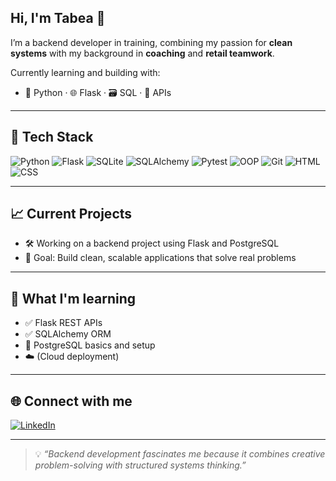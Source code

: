 ## Hi, I'm Tabea 👋

I’m a backend developer in training, combining my passion for **clean systems** with my background in **coaching** and **retail teamwork**.

Currently learning and building with:
- 🐍 Python · 🌐 Flask · 🗃️ SQL · 🔌 APIs

---

## 🧰 Tech Stack
![Python](https://img.shields.io/badge/-Python-333?logo=python)
![Flask](https://img.shields.io/badge/-Flask-333?logo=flask)
![SQLite](https://img.shields.io/badge/-SQLite-333?logo=sqlite)
![SQLAlchemy](https://img.shields.io/badge/-_-333?logo=SQLAlchemy?logoSize=auto)
![Pytest](https://img.shields.io/badge/-Pytest-333?logo=pytest)
![OOP](https://img.shields.io/badge/-OOP-333)
![Git](https://img.shields.io/badge/-Git-333?logo=git)
![HTML](https://img.shields.io/badge/-HTML5-333?logo=html5)
![CSS](https://img.shields.io/badge/-CSS3-333?logo=css3)

---

## 📈 Current Projects
- 🛠️ Working on a backend project using Flask and PostgreSQL
- 🎯 Goal: Build clean, scalable applications that solve real problems

---

## 🌱 What I'm learning
- ✅ Flask REST APIs
- ✅ SQLAlchemy ORM
- 🐘 PostgreSQL basics and setup
- ☁️ (Cloud deployment)

---

## 🌐 Connect with me
[![LinkedIn](https://img.shields.io/badge/-LinkedIn-0A66C2?logo=linkedin&logoColor=white)](https://www.linkedin.com/in/your-username)

---

> 💡 *“Backend development fascinates me because it combines creative problem-solving with structured systems thinking.”*
